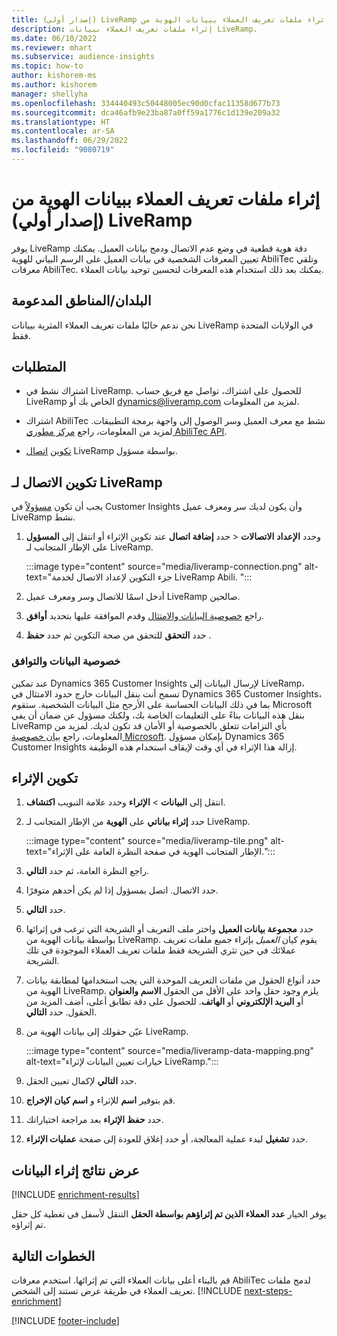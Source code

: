 ```yaml
---
title: ‏‫إثراء ملفات تعريف العملاء ببيانات الهوية من LiveRamp (إصدار أولي)‬
description: إثراء ملفات تعريف العملاء ببيانات LiveRamp.
ms.date: 06/10/2022
ms.reviewer: mhart
ms.subservice: audience-insights
ms.topic: how-to
author: kishorem-ms
ms.author: kishorem
manager: shellyha
ms.openlocfilehash: 334440493c50448005ec90d0cfac11358d677b73
ms.sourcegitcommit: dca46afb9e23ba87a0ff59a1776c1d139e209a32
ms.translationtype: HT
ms.contentlocale: ar-SA
ms.lasthandoff: 06/29/2022
ms.locfileid: "9080719"
---
```

# <a name="enrich-customer-profiles-with-identity-data-from-liveramp-preview"></a>‏‫إثراء ملفات تعريف العملاء ببيانات الهوية من LiveRamp (إصدار أولي)‬

يوفر LiveRamp دقة هوية قطعية في وضع عدم الاتصال ودمج بيانات العميل. يمكنك تعيين المعرفات الشخصية في بيانات العميل على الرسم البياني للهوية AbiliTec وتلقي معرفات AbiliTec. يمكنك بعد ذلك استخدام هذه المعرفات لتحسين توحيد بيانات العملاء.

## <a name="supported-countriesregions"></a>البلدان/المناطق المدعومة

نحن ندعم حاليًا ملفات تعريف العملاء المثرية ببيانات LiveRamp في الولايات المتحدة فقط.

## <a name="prerequisites"></a>المتطلبات

- اشتراك نشط في LiveRamp. للحصول على اشتراك، تواصل مع فريق حساب LiveRamp الخاص بك أو [dynamics@liveramp.com](mailto:dynamics@liveramp.com) لمزيد من المعلومات.

- اشتراك AbiliTec نشط مع معرف العميل وسر الوصول إلى واجهة برمجة التطبيقات. لمزيد من المعلومات، راجع [مركز مطوري AbiliTec API](https://developers.liveramp.com/abilitec-api/).

- [تكوين](#configure-the-connection-for-liveramp) [اتصال](connections.md) LiveRamp بواسطة مسؤول.

## <a name="configure-the-connection-for-liveramp"></a>تكوين الاتصال لـ LiveRamp

يجب أن تكون [مسؤولاً](permissions.md#admin) في Customer Insights وأن يكون لديك سر ومعرف عميل LiveRamp نشط.

1. حدد **إضافة اتصال** عند تكوين الإثراء أو انتقل إلى **المسؤول‏‎** > **الاتصالات‏‎** وحدد **الإعداد‏‎** على الإطار المتجانب لـ LiveRamp.

   :::image type="content" source="media/liveramp-connection.png" alt-text="جزء التكوين لإعداد الاتصال لخدمة LiveRamp Abili. ":::

1. أدخل اسمًا للاتصال وسر ومعرف عميل LiveRamp صالحين.

1. راجع [خصوصية البيانات والامتثال](#data-privacy-and-compliance) وقدم الموافقة عليها بتحديد **أوافق**.

1. حدد **التحقق** للتحقق من صحة التكوين ثم حدد **حفظ** .

### <a name="data-privacy-and-compliance"></a>خصوصية البيانات والتوافق

عند تمكين Dynamics 365 Customer Insights لإرسال البيانات إلى LiveRamp، تسمح أنت بنقل البيانات خارج حدود الامتثال في Dynamics 365 Customer Insights، بما في ذلك البيانات الحساسة على الأرجح مثل البيانات الشخصية. ستقوم Microsoft بنقل هذه البيانات بناءً على التعليمات الخاصة بك، ولكنك مسؤول عن ضمان أن يفي LiveRamp بأي التزامات تتعلق بالخصوصية أو الأمان قد تكون لديك. لمزيد من المعلومات، راجع [بيان خصوصية Microsoft](https://go.microsoft.com/fwlink/?linkid=396732). بإمكان مسؤول Dynamics 365 Customer Insights إزالة هذا الإثراء في أي وقت لإيقاف استخدام هذه الوظيفة.

## <a name="configure-the-enrichment"></a>تكوين الإثراء

1. انتقل إلى **البيانات** > **الإثراء** وحدد علامة التبويب **اكتشاف**.

1. حدد **إثراء بياناتي** على **الهوية** من الإطار المتجانب لـ LiveRamp.

   :::image type="content" source="media/liveramp-tile.png" alt-text="الإطار المتجانب الهوية في صفحة النظرة العامة على الإثراء.":::

1. راجع النظرة العامة، ثم حدد **التالي**.

1. حدد الاتصال. اتصل بمسؤول إذا لم يكن أحدهم متوفرًا.

1. حدد **التالي**.

1. حدد **مجموعة بيانات العميل** واختر ملف التعريف أو الشريحة التي ترغب في إثرائها بواسطة بيانات الهوية من LiveRamp. يقوم كيان *العميل* بإثراء جميع ملفات تعريف عملائك في حين تثري الشريحة فقط ملفات تعريف العملاء الموجودة في تلك الشريحة.

1. حدد أنواع الحقول من ملفات التعريف الموحدة التي يجب استخدامها لمطابقة بيانات الهوية من LiveRamp. يلزم وجود حقل واحد على الأقل من الحقول **الاسم والعنوان** أو **البريد الإلكتروني** أو **الهاتف**. للحصول على دقة تطابق أعلى، أضف المزيد من الحقول. حدد **التالي**.

1. عيّن حقولك إلى بيانات الهوية من LiveRamp.

   :::image type="content" source="media/liveramp-data-mapping.png" alt-text="خيارات تعيين البيانات لإثراء LiveRamp.":::

1. حدد **التالي** لإكمال تعيين الحقل.

1. قم بتوفير **اسم** للإثراء و **اسم كيان الإخراج**.

1. حدد **حفظ الإثراء** بعد مراجعة اختياراتك.

1. حدد **تشغيل** لبدء عملية المعالجة، أو حدد إغلاق للعودة إلى صفحة **عمليات الإثراء**.

## <a name="view-enrichment-results"></a>عرض نتائج إثراء البيانات

[!INCLUDE [enrichment-results](includes/enrichment-results.md)]

يوفر الخيار **عدد العملاء الذين تم إثراؤهم بواسطة الحقل** التنقل لأسفل في تغطية كل حقل تم إثراؤه.

## <a name="next-steps"></a>الخطوات التالية

قم بالبناء أعلى بيانات العملاء التي تم إثرائها. استخدم معرفات AbiliTec لدمج ملفات تعريف العملاء في طريقة عرض تستند إلى الشخص.
[!INCLUDE [next-steps-enrichment](includes/next-steps-enrichment.md)]

[!INCLUDE [footer-include](includes/footer-banner.md)]
